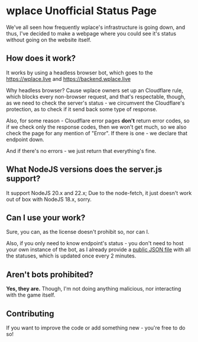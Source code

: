 # wplace Unofficial Status Page

We've all seen how frequently wplace's infrastructure is going down, and thus, I've decided to make a webpage where you could see it's status without going on the website itself.

## How does it work?

It works by using a headless browser bot, which goes to the https://wplace.live and https://backend.wplace.live

Why headless browser? Cause wplace owners set up an Cloudflare rule, which blocks every non-browser request, and that's respectable, though, as we need to check the server's status - we circumvent the Cloudflare's protection, as to check if it send back some type of response.

Also, for some reason - Cloudflare error pages **don't** return error codes, so if we check only the response codes, then we won't get much, so we also check the page for any mention of "Error". If there is one - we declare that endpoint down.

And if there's no errors - we just return that everything's fine.

## What NodeJS versions does the server.js support?

It support NodeJS 20.x and 22.x; Due to the node-fetch, it just doesn't work out of box with NodeJS 18.x, sorry.

## Can I use your work?

Sure, you can, as the license doesn't prohibit so, nor can I.

Also, if you only need to know endpoint's status - you don't need to host your own instance of the bot, as I already provide a [public JSON file](https://alexvolkov.envs.net/wplace/status.json) with all the statuses, which is updated once every 2 minutes.

## Aren't bots prohibited?

**Yes, they are.** Though, I'm not doing anything malicious, nor interacting with the game itself.

## Contributing

If you want to improve the code or add something new - you're free to do so!
